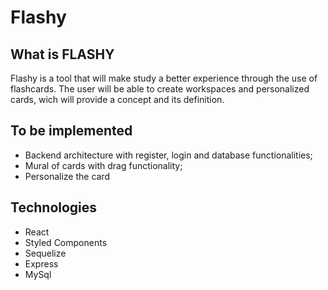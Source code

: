# Flashy

## What is FLASHY
Flashy is a tool that will make study a better experience through the use of flashcards. The user will be able to create workspaces and personalized cards, wich will provide a concept and its definition.

## To be implemented
- Backend architecture with register, login and database functionalities;
- Mural of cards with drag functionality;
- Personalize the card

## Technologies
- React
- Styled Components
- Sequelize
- Express
- MySql
